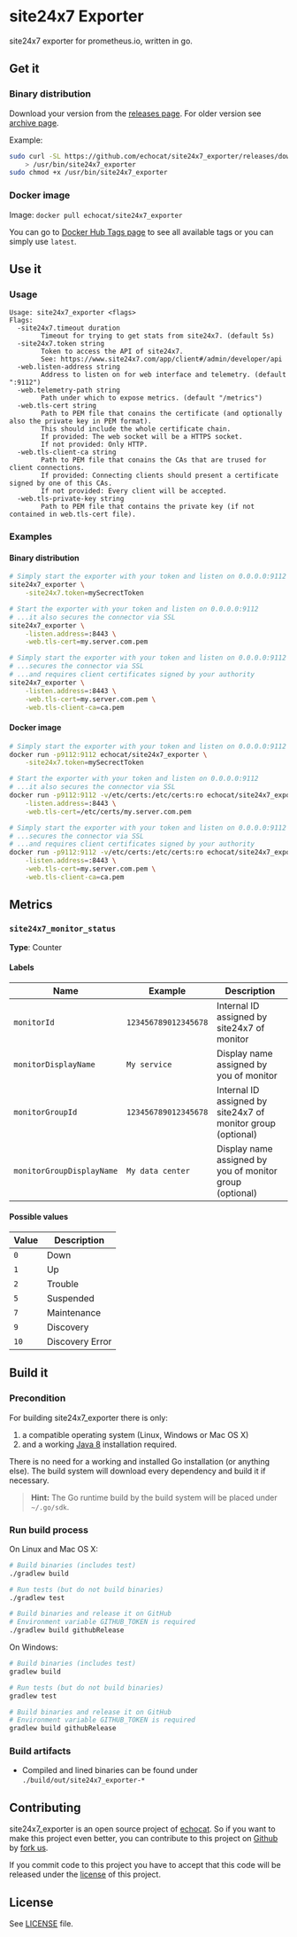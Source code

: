# site24x7 Exporter

site24x7 exporter for prometheus.io, written in go.

## Get it

### Binary distribution

Download your version from the [releases page](https://github.com/echocat/site24x7_exporter/releases/latest). For older version see [archive page](https://github.com/echocat/site24x7_exporter/releases).

Example:
```bash
sudo curl -SL https://github.com/echocat/site24x7_exporter/releases/download/v0.1.5/site24x7_exporter-linux-amd64 \
    > /usr/bin/site24x7_exporter
sudo chmod +x /usr/bin/site24x7_exporter
```

### Docker image

Image: ``docker pull echocat/site24x7_exporter``

You can go to [Docker Hub Tags page](https://hub.docker.com/r/echocat/site24x7_exporter/tags/) to see all available tags or you can simply use ``latest``.

## Use it

### Usage

```
Usage: site24x7_exporter <flags>
Flags:
  -site24x7.timeout duration
        Timeout for trying to get stats from site24x7. (default 5s)
  -site24x7.token string
        Token to access the API of site24x7.
        See: https://www.site24x7.com/app/client#/admin/developer/api
  -web.listen-address string
        Address to listen on for web interface and telemetry. (default ":9112")
  -web.telemetry-path string
        Path under which to expose metrics. (default "/metrics")
  -web.tls-cert string
        Path to PEM file that conains the certificate (and optionally also the private key in PEM format).
        This should include the whole certificate chain.
        If provided: The web socket will be a HTTPS socket.
        If not provided: Only HTTP.
  -web.tls-client-ca string
        Path to PEM file that conains the CAs that are trused for client connections.
        If provided: Connecting clients should present a certificate signed by one of this CAs.
        If not provided: Every client will be accepted.
  -web.tls-private-key string
        Path to PEM file that contains the private key (if not contained in web.tls-cert file).
```

### Examples

#### Binary distribution

```bash
# Simply start the exporter with your token and listen on 0.0.0.0:9112
site24x7_exporter \
    -site24x7.token=mySecrectToken

# Start the exporter with your token and listen on 0.0.0.0:9112
# ...it also secures the connector via SSL 
site24x7_exporter \
    -listen.address=:8443 \
    -web.tls-cert=my.server.com.pem

# Simply start the exporter with your token and listen on 0.0.0.0:9112
# ...secures the connector via SSL
# ...and requires client certificates signed by your authority
site24x7_exporter \
    -listen.address=:8443 \
    -web.tls-cert=my.server.com.pem \
    -web.tls-client-ca=ca.pem
```

#### Docker image

```bash
# Simply start the exporter with your token and listen on 0.0.0.0:9112
docker run -p9112:9112 echocat/site24x7_exporter \
    -site24x7.token=mySecrectToken

# Start the exporter with your token and listen on 0.0.0.0:9112
# ...it also secures the connector via SSL 
docker run -p9112:9112 -v/etc/certs:/etc/certs:ro echocat/site24x7_exporter \
    -listen.address=:8443 \
    -web.tls-cert=/etc/certs/my.server.com.pem

# Simply start the exporter with your token and listen on 0.0.0.0:9112
# ...secures the connector via SSL
# ...and requires client certificates signed by your authority
docker run -p9112:9112 -v/etc/certs:/etc/certs:ro echocat/site24x7_exporter \
    -listen.address=:8443 \
    -web.tls-cert=my.server.com.pem \
    -web.tls-client-ca=ca.pem
```

## Metrics

### ``site24x7_monitor_status``

**Type**: Counter

#### Labels

| Name | Example | Description |
| ---- | ------- | ----------- |
| ``monitorId`` | ``123456789012345678`` | Internal ID assigned by site24x7 of monitor |
| ``monitorDisplayName`` | ``My service`` | Display name assigned by you of monitor |
| ``monitorGroupId`` | ``123456789012345678`` | Internal ID assigned by site24x7 of monitor group (optional) |
| ``monitorGroupDisplayName`` | ``My data center`` | Display name assigned by you of monitor group  (optional) |

#### Possible values

| Value | Description |
| ----- | ----------- |
| ``0`` | Down |
| ``1`` | Up |
| ``2`` | Trouble |
| ``5`` | Suspended |
| ``7`` | Maintenance |
| ``9`` | Discovery |
| ``10`` | Discovery Error |

## Build it

### Precondition

For building site24x7_exporter there is only:

1. a compatible operating system (Linux, Windows or Mac OS X)
2. and a working [Java 8](http://www.oracle.com/technetwork/java/javase/downloads/index.html) installation required.

There is no need for a working and installed Go installation (or anything else). The build system will download every dependency and build it if necessary.

> **Hint:** The Go runtime build by the build system will be placed under ``~/.go/sdk``.

### Run build process

On Linux and Mac OS X:
```bash
# Build binaries (includes test)
./gradlew build

# Run tests (but do not build binaries)
./gradlew test

# Build binaries and release it on GitHub
# Environment variable GITHUB_TOKEN is required
./gradlew build githubRelease
```

On Windows:
```bash
# Build binaries (includes test)
gradlew build

# Run tests (but do not build binaries)
gradlew test

# Build binaries and release it on GitHub
# Environment variable GITHUB_TOKEN is required
gradlew build githubRelease
```

### Build artifacts

* Compiled and lined binaries can be found under ``./build/out/site24x7_exporter-*``

## Contributing

site24x7_exporter is an open source project of [echocat](https://echocat.org).
So if you want to make this project even better, you can contribute to this project on [Github](https://github.com/echocat/site24x7_exporter)
by [fork us](https://github.com/echocat/site24x7_exporter/fork).

If you commit code to this project you have to accept that this code will be released under the [license](#license) of this project.


## License

See [LICENSE](LICENSE) file.
